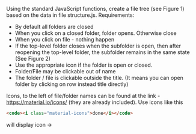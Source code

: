 Using the standard JavaScript functions, create a file tree (see Figure 1) based on the data in file structure.js.
Requirements:
-	By default all folders are closed
-	When you click on a closed folder, folder opens. Otherwise close
-	When you click on file - nothing happen
-	If the top-level folder closes when the subfolder is open, then after reopening the top-level folder, the subfolder remains in the same state (See Figure 2)
-	Use the appropriate icon if the folder is open or closed.
-	Folder/File may be clickable out of name
-	The folder / file is clickable outside the title. (It means you can open folder by clicking on row instead title directly)

Icons, to the left of file/folder names can be found at the link - https://material.io/icons/ (they are already included). Use icons like this 
```html
<code><i class="material-icons">done</i></code>
```
will display icon ->  
